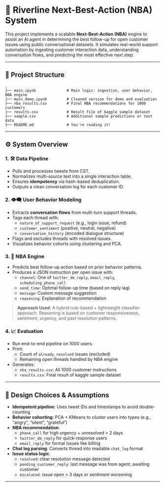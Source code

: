 
# 🧠 Riverline Next-Best-Action (NBA) System

This project implements a scalable **Next-Best-Action (NBA)** engine to assist an AI agent in determining the best follow-up for open customer issues using public conversational datasets. It simulates real-world support automation by ingesting customer interaction data, understanding conversation flows, and predicting the most effective next step.

---

## 📂 Project Structure

```
.
├── main.ipynb              # Main logic: ingestion, user behavior, NBA engine
├── main_demo.ipynb         # Cleaned version for demo and evaluation
├── nba_results.csv         # Final NBA recommendations for 1000 customers
├── results.csv             # Result file of kaggle sample dataset
├── sample.csv              # Additional sample predictions or test data
├── README.md               # You're reading it!
```

---

## ⚙️ System Overview

### 1. 🛠 Data Pipeline

- Pulls and processes tweets from CST.
- Normalizes multi-source text into a single interaction table.
- Ensures **idempotency** via hash-based deduplication.
- Outputs a clean conversation log for each customer ID.

### 2. 👁️‍🗨️ User Behavior Modeling

- Extracts **conversation flows** from multi-turn support threads.
- Tags each thread with:
  - `nature_of_support_request` (e.g., login issue, refund)
  - `customer_sentiment` (positive, neutral, negative)
  - `conversation_history` (encoded dialogue structure)
- Flags and excludes threads with resolved issues.
- Visualizes behavior cohorts using clustering and PCA.

### 3. 🧠 NBA Engine

- Predicts best follow-up action based on prior behavior patterns.
- Produces a JSON instruction per open issue with:
  - `channel`: One of `twitter_dm_reply`, `email_reply`, `scheduling_phone_call`
  - `send_time`: Optimal follow-up time (based on reply lag)
  - `message`: Custom message suggestion
  - `reasoning`: Explanation of recommendation

> **Approach Used**: A hybrid rule-based + lightweight classifier approach. Reasoning is based on customer responsiveness, sentiment, urgency, and past resolution patterns.

### 4. 📈 Evaluation

- Run end-to-end pipeline on 1000 users.
- Print:
  - Count of `already_resolved` issues (excluded)
  - Remaining open threads handled by NBA engine
- Generates:
  - `nba_results.csv`: All 1000 customer instructions
  - `results.csv`: Final result of kaggle sample dataset


---


## 🧾 Design Choices & Assumptions

- **Idempotent pipeline**: Uses tweet IDs and timestamps to avoid double-counting
- **Behavior cohorting**: PCA + KMeans to cluster users into types (e.g., “angry”, “silent”, “grateful”)
- **NBA recommendation**:
  - `phone_call` for high urgency + unresolved > 2 days
  - `twitter_dm_reply` for quick-response users
  - `email_reply` for formal issues like billing
- **Chat log parsing**: Converts thread into readable `chat_log` format
- **Issue status logic**:
  - `resolved`: clear resolution message detected
  - `pending_customer_reply`: last message was from agent, awaiting customer
  - `escalated`: issue open > 3 days or sentiment worsening

---


